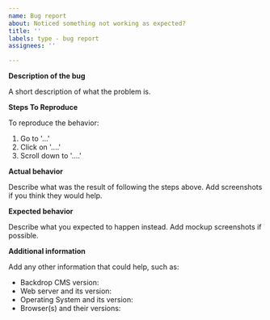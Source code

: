 ```yaml
---
name: Bug report
about: Noticed something not working as expected?
title: ''
labels: type - bug report
assignees: ''

---
```


**Description of the bug**

A short description of what the problem is.


**Steps To Reproduce**

To reproduce the behavior:
1. Go to '...'
2. Click on '....'
3. Scroll down to '....'


**Actual behavior**

Describe what was the result of following the steps above. Add screenshots if
you think they would help.


**Expected behavior**

Describe what you expected to happen instead.
Add mockup screenshots if possible.


**Additional information**

Add any other information that could help, such as:
- Backdrop CMS version:
- Web server and its version:
- Operating System and its version:
- Browser(s) and their versions:
